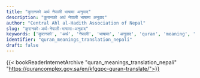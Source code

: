 ```yaml
---
title: "कुरानको अर्थ नेपाली भाषामा अनुवाद"
description: "कुरानको अर्थ नेपाली भाषामा अनुवाद"
author: "Central Ahl al-Hadith Association of Nepal"
slug: "कुरानको-अर्थ-नेपाली-भाषामा-अनुवाद"
keywords: ['कुरानको', 'अर्थ', 'नेपाली', 'भाषामा', 'अनुवाद', 'quran', 'meaning', 'translation', 'book', 'download', 'pdf', 'islam']
identifier: "quran_meanings_translation_nepali"
draft: false
---
```


{{< bookReaderInternetArchive "quran_meanings_translation_nepali" "https://qurancomplex.gov.sa/en/kfgqpc-quran-translate/">}}
